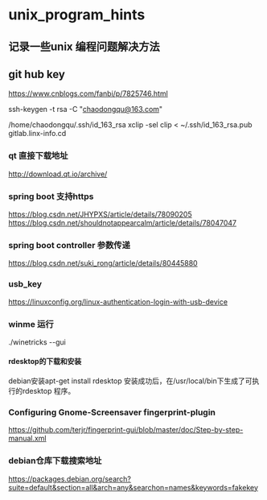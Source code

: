 # unix_program_hints
## 记录一些unix 编程问题解决方法

## git hub key

https://www.cnblogs.com/fanbi/p/7825746.html

ssh-keygen -t rsa -C "chaodongqu@163.com"

/home/chaodongqu/.ssh/id_163_rsa
xclip -sel clip < ~/.ssh/id_163_rsa.pub
gitlab.linx-info.cd

### qt 直接下载地址
http://download.qt.io/archive/


### spring boot 支持https
https://blog.csdn.net/JHYPXS/article/details/78090205
https://blog.csdn.net/shouldnotappearcalm/article/details/78047047

### spring boot controller 参数传递
https://blog.csdn.net/suki_rong/article/details/80445880

### usb_key
https://linuxconfig.org/linux-authentication-login-with-usb-device


### winme 运行
./winetricks --gui

####  rdesktop的下载和安装

debian安装apt-get install rdesktop
安装成功后，在/usr/local/bin下生成了可执行的rdesktop 程序。

### Configuring Gnome-Screensaver fingerprint-plugin
https://github.com/terjr/fingerprint-gui/blob/master/doc/Step-by-step-manual.xml

### debian仓库下载搜索地址
https://packages.debian.org/search?suite=default&section=all&arch=any&searchon=names&keywords=fakekey
